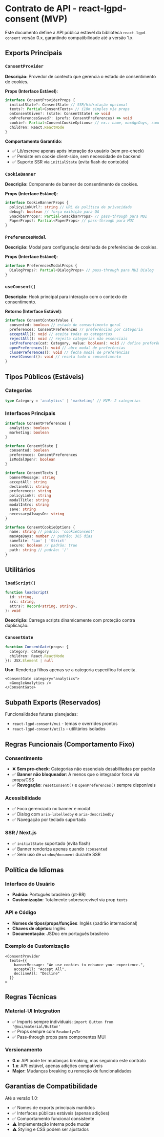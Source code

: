 # Contrato de API - react-lgpd-consent (MVP)

Este documento define a API pública estável da biblioteca `react-lgpd-consent` versão 0.x, garantindo compatibilidade até a versão 1.x.

## Exports Principais

### `ConsentProvider`

**Descrição**: Provedor de contexto que gerencia o estado de consentimento de cookies.

**Props (Interface Estável)**:

```typescript
interface ConsentProviderProps {
  initialState?: ConsentState // SSR/hidratação opcional
  texts?: Partial<ConsentTexts> // i18n simples via props
  onConsentGiven?: (state: ConsentState) => void
  onPreferencesSaved?: (prefs: ConsentPreferences) => void
  cookie?: Partial<ConsentCookieOptions> // ex.: name, maxAgeDays, sameSite, secure
  children: React.ReactNode
}
```

**Comportamento Garantido**:

- ✅ Lê/escreve apenas após interação do usuário (sem pre-check)
- ✅ Persiste em cookie client-side, sem necessidade de backend
- ✅ Suporte SSR via `initialState` (evita flash de conteúdo)

### `CookieBanner`

**Descrição**: Componente de banner de consentimento de cookies.

**Props (Interface Estável)**:

```typescript
interface CookieBannerProps {
  policyLinkUrl?: string // URL da política de privacidade
  debug?: boolean // força exibição para QA
  SnackbarProps?: Partial<SnackbarProps> // pass-through para MUI
  PaperProps?: Partial<PaperProps> // pass-through para MUI
}
```

### `PreferencesModal`

**Descrição**: Modal para configuração detalhada de preferências de cookies.

**Props (Interface Estável)**:

```typescript
interface PreferencesModalProps {
  DialogProps?: Partial<DialogProps> // pass-through para MUI Dialog
}
```

### `useConsent()`

**Descrição**: Hook principal para interação com o contexto de consentimento.

**Retorno (Interface Estável)**:

```typescript
interface ConsentContextValue {
  consented: boolean // estado de consentimento geral
  preferences: ConsentPreferences // preferências por categoria
  acceptAll(): void // aceita todas as categorias
  rejectAll(): void // rejeita categorias não essenciais
  setPreference(cat: Category, value: boolean): void // define preferência específica
  openPreferences(): void // abre modal de preferências
  closePreferences(): void // fecha modal de preferências
  resetConsent(): void // reseta todo o consentimento
}
```

## Tipos Públicos (Estáveis)

### Categorias

```typescript
type Category = 'analytics' | 'marketing' // MVP: 2 categorias
```

### Interfaces Principais

```typescript
interface ConsentPreferences {
  analytics: boolean
  marketing: boolean
}

interface ConsentState {
  consented: boolean
  preferences: ConsentPreferences
  isModalOpen?: boolean
}

interface ConsentTexts {
  bannerMessage: string
  acceptAll: string
  declineAll: string
  preferences: string
  policyLink?: string
  modalTitle: string
  modalIntro: string
  save: string
  necessaryAlwaysOn: string
}

interface ConsentCookieOptions {
  name: string // padrão: 'cookieConsent'
  maxAgeDays: number // padrão: 365 dias
  sameSite: 'Lax' | 'Strict'
  secure: boolean // padrão: true
  path: string // padrão: '/'
}
```

## Utilitários

### `loadScript()`

```typescript
function loadScript(
  id: string,
  src: string,
  attrs?: Record<string, string>,
): void
```

**Descrição**: Carrega scripts dinamicamente com proteção contra duplicação.

### `ConsentGate`

```typescript
function ConsentGate(props: {
  category: Category
  children: React.ReactNode
}): JSX.Element | null
```

**Uso**: Renderiza filhos apenas se a categoria específica foi aceita.

```tsx
<ConsentGate category="analytics">
  <GoogleAnalytics />
</ConsentGate>
```

## Subpath Exports (Reservados)

Funcionalidades futuras planejadas:

- `react-lgpd-consent/mui` - temas e overrides prontos
- `react-lgpd-consent/utils` - utilitários isolados

## Regras Funcionais (Comportamento Fixo)

### Consentimento

- ❌ **Sem pre-check**: Categorias não essenciais desabilitadas por padrão
- ✅ **Banner não bloqueador**: A menos que o integrador force via props/CSS
- ✅ **Revogação**: `resetConsent()` e `openPreferences()` sempre disponíveis

### Acessibilidade

- ✅ Foco gerenciado no banner e modal
- ✅ Dialog com `aria-labelledby` e `aria-describedby`
- ✅ Navegação por teclado suportada

### SSR / Next.js

- ✅ `initialState` suportado (evita flash)
- ✅ Banner renderiza apenas quando `!consented`
- ✅ Sem uso de `window`/`document` durante SSR

## Política de Idiomas

### Interface do Usuário

- **Padrão**: Português brasileiro (pt-BR)
- **Customização**: Totalmente sobrescrevível via prop `texts`

### API e Código

- **Nomes de tipos/props/funções**: Inglês (padrão internacional)
- **Chaves de objetos**: Inglês
- **Documentação**: JSDoc em português brasileiro

### Exemplo de Customização

```tsx
<ConsentProvider
  texts={{
    bannerMessage: "We use cookies to enhance your experience.",
    acceptAll: "Accept All",
    declineAll: "Decline"
  }}
>
```

## Regras Técnicas

### Material-UI Integration

- ✅ Imports sempre individuais: `import Button from '@mui/material/Button'`
- ✅ Props sempre com `Readonly<T>`
- ✅ Pass-through props para componentes MUI

### Versionamento

- **0.x**: API pode ter mudanças breaking, mas seguindo este contrato
- **1.x**: API estável, apenas adições compatíveis
- **Major**: Mudanças breaking ou remoção de funcionalidades

## Garantias de Compatibilidade

Até a versão 1.0:

- ✅ Nomes de exports principais mantidos
- ✅ Interfaces públicas estáveis (apenas adições)
- ✅ Comportamento funcional consistente
- ⚠️ Implementação interna pode mudar
- ⚠️ Styling e CSS podem ser ajustados
